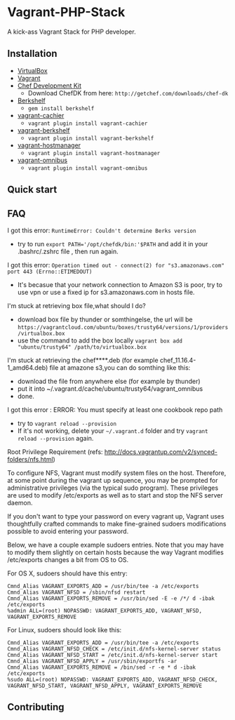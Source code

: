 # Vagrant-PHP-Stack

A kick-ass Vagrant Stack for PHP developer.


## Installation

* [VirtualBox](https://www.virtualbox.org)
* [Vagrant](http://vagrantup.com)
* [Chef Development Kit](http://www.getchef.com)
  * Download ChefDK from here: `http://getchef.com/downloads/chef-dk`
* [Berkshelf](http://berkshelf.com)
  * `gem install berkshelf`
* [vagrant-cachier](https://github.com/fgrehm/vagrant-cachier)
  * `vagrant plugin install vagrant-cachier`
* [vagrant-berkshelf](https://github.com/riotgames/vagrant-berkshelf)
  * `vagrant plugin install vagrant-berkshelf`
* [vagrant-hostmanager](https://github.com/smdahlen/vagrant-hostmanager)
  * `vagrant plugin install vagrant-hostmanager`
* [vagrant-omnibus](https://github.com/schisamo/vagrant-omnibus)
  * `vagrant plugin install vagrant-omnibus`


## Quick start

## FAQ

I got this error: `RuntimeError: Couldn't determine Berks version`

* try to run `export PATH='/opt/chefdk/bin:'$PATH` and add it in your .bashrc/.zshrc file , then run again.

I got this error: `Operation timed out - connect(2) for "s3.amazonaws.com" port 443 (Errno::ETIMEDOUT)`

* It's becasue that your network connection to Amazon S3 is poor, try to use vpn or use a fixed ip for s3.amazonaws.com in hosts file.

I'm stuck at retrieving box file,what should I do?

* download box file by thunder or somthingelse, the url will be `https://vagrantcloud.com/ubuntu/boxes/trusty64/versions/1/providers/virtualbox.box`
* use the command to add the box locally `vagrant box add "ubuntu/trusty64" /path/to/virtualbox.box`

I'm stuck at retrieving the chef****.deb (for example chef_11.16.4-1_amd64.deb) file at amazone s3,you can do somthing like this:

* download the file from anywhere else (for example by thunder)
* put it into ~/.vagrant.d/cache/ubuntu/trusty64/vagrant_omnibus
* done.

I got this error : ERROR: You must specify at least one cookbook repo path

* try to `vagrant reload --provision`
* If it's not working, delete your `~/.vagrant.d` folder and try `vagrant reload --provision` again.

Root Privilege Requirement (refs: http://docs.vagrantup.com/v2/synced-folders/nfs.html)

To configure NFS, Vagrant must modify system files on the host. Therefore, at some point during the vagrant up sequence, you may be prompted for administrative privileges (via the typical sudo program). These privileges are used to modify /etc/exports as well as to start and stop the NFS server daemon.

If you don't want to type your password on every vagrant up, Vagrant uses thoughtfully crafted commands to make fine-grained sudoers modifications possible to avoid entering your password.

Below, we have a couple example sudoers entries. Note that you may have to modify them slightly on certain hosts because the way Vagrant modifies /etc/exports changes a bit from OS to OS.

For OS X, sudoers should have this entry:

```
Cmnd_Alias VAGRANT_EXPORTS_ADD = /usr/bin/tee -a /etc/exports
Cmnd_Alias VAGRANT_NFSD = /sbin/nfsd restart
Cmnd_Alias VAGRANT_EXPORTS_REMOVE = /usr/bin/sed -E -e /*/ d -ibak /etc/exports
%admin ALL=(root) NOPASSWD: VAGRANT_EXPORTS_ADD, VAGRANT_NFSD, VAGRANT_EXPORTS_REMOVE
```

For Linux, sudoers should look like this:

```
Cmnd_Alias VAGRANT_EXPORTS_ADD = /usr/bin/tee -a /etc/exports
Cmnd_Alias VAGRANT_NFSD_CHECK = /etc/init.d/nfs-kernel-server status
Cmnd_Alias VAGRANT_NFSD_START = /etc/init.d/nfs-kernel-server start
Cmnd_Alias VAGRANT_NFSD_APPLY = /usr/sbin/exportfs -ar
Cmnd_Alias VAGRANT_EXPORTS_REMOVE = /bin/sed -r -e * d -ibak /etc/exports
%sudo ALL=(root) NOPASSWD: VAGRANT_EXPORTS_ADD, VAGRANT_NFSD_CHECK, VAGRANT_NFSD_START, VAGRANT_NFSD_APPLY, VAGRANT_EXPORTS_REMOVE
```

## Contributing


